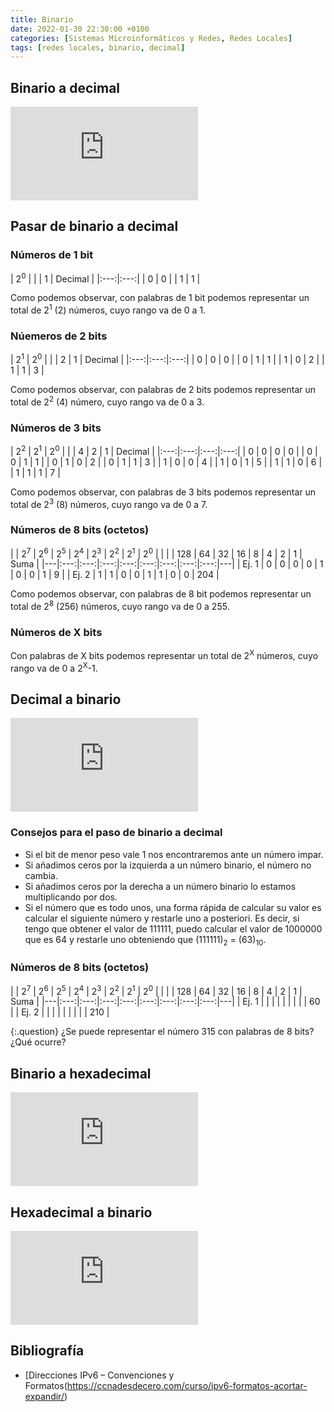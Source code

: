 ```yaml
---
title: Binario
date: 2022-01-30 22:30:00 +0100
categories: [Sistemas Microinformáticos y Redes, Redes Locales]
tags: [redes locales, binario, decimal]
---
```


## Binario a decimal

<iframe src="https://www.youtube.com/embed/3HRu7BvuSIQ" title="YouTube video player" frameborder="0" allow="accelerometer; autoplay; clipboard-write; encrypted-media; gyroscope; picture-in-picture" allowfullscreen></iframe>

## Pasar de binario a decimal

### Números de 1 bit

| 2<sup>0</sup> |  |
| 1 | Decimal |
|:---:|:---:|
| 0 | 0 |
| 1 | 1 |

Como podemos observar, con palabras de 1 bit podemos representar un total de 2<sup>1</sup> (2) números, cuyo rango va de 0 a 1.

### Núemeros de 2 bits

| 2<sup>1</sup> | 2<sup>0</sup> |  |
| 2 | 1 | Decimal |
|:---:|:---:|:---:|
| 0 | 0 | 0 |
| 0 | 1 | 1 |
| 1 | 0 | 2 |
| 1 | 1 | 3 |

Como podemos observar, con palabras de 2 bits podemos representar un total de 2<sup>2</sup> (4) número, cuyo rango va de 0 a 3.

### Números de 3 bits

| 2<sup>2</sup> | 2<sup>1</sup> | 2<sup>0</sup> |  |
| 4 | 2 | 1 | Decimal |
|:---:|:---:|:---:|:---:|
| 0 | 0 | 0 | 0 |
| 0 | 0 | 1 | 1 |
| 0 | 1 | 0 | 2 |
| 0 | 1 | 1 | 3 |
| 1 | 0 | 0 | 4 |
| 1 | 0 | 1 | 5 |
| 1 | 1 | 0 | 6 |
| 1 | 1 | 1 | 7 |

Como podemos observar, con palabras de 3 bits podemos representar un total de 2<sup>3</sup> (8) números, cuyo rango va de 0 a 7.

### Números de 8 bits (octetos)

|   | 2<sup>7</sup> | 2<sup>6</sup> | 2<sup>5</sup> | 2<sup>4</sup> | 2<sup>3</sup> | 2<sup>2</sup> | 2<sup>1</sup> | 2<sup>0</sup> |   |
|   | 128 | 64 | 32 | 16 | 8 | 4 | 2 | 1 | Suma |
|---|:---:|:---:|:---:|:---:|:---:|:---:|:---:|:---:|---|
| Ej. 1 | 0 | 0 | 0 | 0 | 1 | 0 | 0 | 1 | 9 |
| Ej. 2 | 1 | 1 | 0 | 0 | 1 | 1 | 0 | 0 | 204 |

Como podemos observar, con palabras de 8 bit podemos representar un total de 2<sup>8</sup> (256) números, cuyo rango va de 0 a 255.

### Números de X bits

Con palabras de X bits podemos representar un total de 2<sup>X</sup> números, cuyo rango va de 0 a 2<sup>X</sup>-1.

## Decimal a binario

<iframe src="https://www.youtube.com/embed/IpxNHH88HRU" title="YouTube video player" frameborder="0" allow="accelerometer; autoplay; clipboard-write; encrypted-media; gyroscope; picture-in-picture" allowfullscreen></iframe>

### Consejos para el paso de binario a decimal

- Si el bit de menor peso vale 1 nos encontraremos ante un número impar.
- Si añadimos ceros por la izquierda a un número binario, el número no cambia.
- Si añadimos ceros por la derecha a un número binario lo estamos multiplicando por dos.
- Si el número que es todo unos, una forma rápida de calcular su valor es calcular el siguiente número y restarle uno a posteriori. Es decir, si tengo que obtener el valor de 111111, puedo calcular el valor de 1000000 que es 64 y restarle uno obteniendo que (111111)<sub>2</sub> = (63)<sub>10</sub>.

### Números de 8 bits (octetos)

|   | 2<sup>7</sup> | 2<sup>6</sup> | 2<sup>5</sup> | 2<sup>4</sup> | 2<sup>3</sup> | 2<sup>2</sup> | 2<sup>1</sup> | 2<sup>0</sup> |   |
|   | 128 | 64 | 32 | 16 | 8 | 4 | 2 | 1 | Suma |
|---|:---:|:---:|:---:|:---:|:---:|:---:|:---:|:---:|---|
| Ej. 1 |   |   |   |   |   |   |   |   | 60 |
| Ej. 2 |   |   |   |   |   |   |   |   | 210 |

{:.question}
¿Se puede representar el número 315 con palabras de 8 bits? ¿Qué ocurre?

## Binario a hexadecimal

<iframe src="https://www.youtube.com/embed/uQaLpYDCkAA" title="YouTube video player" frameborder="0" allow="accelerometer; autoplay; clipboard-write; encrypted-media; gyroscope; picture-in-picture" allowfullscreen></iframe>

## Hexadecimal a binario

<iframe src="https://www.youtube.com/embed/Wx9X14aVfMg" title="YouTube video player" frameborder="0" allow="accelerometer; autoplay; clipboard-write; encrypted-media; gyroscope; picture-in-picture" allowfullscreen></iframe>

## Bibliografía

- [Direcciones IPv6 – Convenciones y Formatos(https://ccnadesdecero.com/curso/ipv6-formatos-acortar-expandir/)
